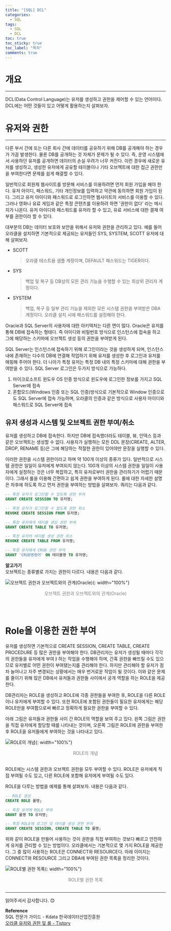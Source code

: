 ```yaml
---
title: "[SQL] DCL"
categories:
  - SQL
tags:
  - SQL
  - DCL
toc: true
toc_sticky: true
toc_label: "목차"
comments: true
---
```


# 개요
---
DCL(Data Control Language)는 유저를 생성하고 권한을 제어할 수 있는 언어이다. DCL에는 어떤 것들이 있고 어떻게 활용하는지 살펴보자.

# 유저와 권한
---
다른 부서 간에 또는 다른 회사 간에 데이터를 공유하기 위해 DB를 공개해야 하는 경우가 가끔 발생한다. 물론 DB를 공개하는 것 자체가 문제가 될 수 있다. 즉, 운영 시스템에서 사용하던 유저를 공개하면 데이터의 손실 우려가 너무 커진다. 이런 경우에 새로운 유저를 생성하고, 생성한 유저에게 공유할 테이블이나 기타 오브젝트에 대한 접근 권한만을 부여한다면 문제를 쉽게 해결할 수 있다.

일반적으로 회원제 웹사이트를 방문해 서비스를 이용하려면 먼저 회원 가입을 해야 한다. 유저 아이디, 패스워드, 기타 개인정보를 입력하고 약관에 동의하면 회원 가입이 된다. 그리고 유저 아이디와 패스워드로 로그인하면 웹사이트의 서비스를 이용할 수 있다. 그러나 영화나 유료 게임과 같은 특정 콘텐츠를 이용하려 하면 '권한이 없다' 라는 메시지가 나온다. 유저 아이디와 패스워드를 유저라 할 수 있고, 유료 서비스에 대한 결재 여부를 권한이라 할 수 있다.

대부분의 DB는 데이터 보호와 보안을 위해서 유저와 권한을 관리하고 있다. 예를 들어 오라클을 설치하면 기본적으로 제공되는 유저들인 SYS, SYSTEM, SCOTT 유저에 대해 살펴보자.

- SCOTT
  >오라클 테스트용 샘플 계정이며, DEFAULT 패스워드는 TIGER이다.
- SYS
  >백업 및 복구 등 DB상의 모든 관리 기능을 수행할 수 있는 최상위 관리자 계정이다.
- SYSTEM
  >백업, 복구 등 일부 관리 기능을 제외한 모든 시스템 권한을 부여받은 DBA 계정이다. 오라클 설치 시에 패스워드를 설정해야 한다.

Oracle과 SQL Server의 사용자에 대한 아키텍처는 다른 면이 많다. Oracle은 유저를 통해 DB에 접속하는 형태다. 즉 아이디와 비밀번호 방식으로 인스턴스에 접속을 하고 그에 해당하는 스키마에 오브젝트 생성 등의 권한을 부여받게 된다.

SQL Server는 인스턴스에 접속하기 위해 로그인이라는 것을 생성하게 되며, 인스턴스 내에 존재하는 다수의 DB에 연결해 작업하기 위해 유저를 생성한 후 로그인과 유저를 매핑해 주어야 한다. 더 나아가 특정 유저는 특정 DB 내의 특정 스키마에 대해 권한을 부여받을 수 있다. SQL Server 로그인은 두가지 방식으로 가능하다.

1. 마이크로소프트 윈도우 OS 인증 방식으로 윈도우에 로그인한 정보를 가지고 SQL Server에 접속
2. 혼합모드(Windows 인증 또는 SQL 인증)방식으로 기본적으로 Window 인증으로도 SQL Server에 접속 가능하며, 오라클의 인증과 같은 방식으로 사용자 아이디와 패스워드로 SQL Server에 접속

## 유저 생성과 시스템 및 오브젝트 권한 부여/취소
유저를 생성하고 DB에 접속한다. 하지만 DB에 접속했더라도 테이블, 뷰, 인덱스 등과 같은 오브젝트는 생성할 수 없다. 사용자가 실행하는 모든 DDL 문장(CREATE, ALTER, DROP, RENAME 등)은 그에 해당하는 적절한 권한이 있어야만 문장을 실행할 수 있다.

이러한 권한을 시스템 권한이라고 하며 약 100개 이상의 종류가 있다. 일반적으로 시스템 권한은 일일이 유저에게 부여되지 않는다. 100개 이상의 시스템 권한을 일일이 사용자에게 설정하는 것은 너무 복잡하고, 특히 유저로부터 권한을 관리하기가 어렵기 때문이다. 그래서 롤을 이용해 간편하고 쉽게 권한을 부여하게 된다. 롤에 대한 자세한 설명은 차후에 하도록 하고 먼저 권한을 부여하는 방법을 살펴보자. 쿼리는 다음과 같다.

```sql
-- 특정 유저가 로그인할 수 있도록 권한 부여
GRANT CREATE SESSION TO 유저명;

-- 특정 유저가 로그인할 수 없도록 권한 취소
REVOKE CREATE SESSION FROM 유저명;

-- 특정 유저에게 테이블 생성 권한 부여
GRANT CREATE TABLE TO 유저명;

-- 특정 유저의 테이블 생성 권한 취소
REVOKE CREATE TABLE FROM 유저명;

-- 특정 유저에게 CRUD 권한 부여
GRANT 'CRUD명령어' ON 테이블명 TO 유저명;
```

__알고가기__  
오브젝트는 종류별로 가지는 권한이 다르다. 내용은 다음과 같다.

![오브젝트 권한과 오브젝트와의 관계(Oracle)](/blog/assets/img/posts/20221107/object-authorization.png "오브젝트 권한과 오브젝트와의 관계(Oracle)"){: width="100%"}
<div style="color: gray; text-align: center; margin-bottom: 30px;">오브젝트 권한과 오브젝트와의 관계(Oracle)</div>

<br>

# Role을 이용한 권한 부여
유저를 생성하면 기본적으로 CREATE SESSION, CREATE TABLE, CREATE PROCEDURE 등 많은 권한을 부여해야 한다. DB관리자는 유저가 생성될 때마다 각각의 권한들을 유저에게 부여ㅑ하는 작업을 수행해야 하며, 간혹 권한을 빠뜨릴 수도 있으므로 유저별로 어떤 권한이 부여됐는지를 관리해야 한다. 하지만 관리해야 할 유저가 점차 늘어나고 자주 변경되는 상황에서는 매우 번거로운 작업이 될 것이다. 이와 같은 문제를 줄이기 위해 많은 DB에서 유저들과 권한들 사이에서 궁개 역할을 하는 ROLE을 제공한다.

DB관리자는 ROLE을 생성하고 ROLE에 각종 권한들을 부여한 후, ROLE을 다른 ROLE이나 유저에게 부여할 수 있다. 또한 ROLE에 포함된 권한들이 필요한 유저에게는 해당 ROLE만을 부여함으로써 빠르고 정확하게 필요한 권한을 부여할 수 있다.

아래 그림은 유저들과 권한들 사이 간 ROLE의 역할을 보여 주고 있다. 왼쪽 그림은 권한을 직접 유저에게 할당할 때를 나타내는 것이며, 오른쪽 그림은 ROLE에 권한을 부여한 후 ROLE을 유저들에게 부여하는 것을 나타내고 있다.

![ROLE의 개념](/blog/assets/img/posts/20221107/role-concept.png "ROLE의 개념"){: width="100%"}
<div style="color: gray; text-align: center; margin-bottom: 30px;">ROLE의 개념</div>

ROLE에는 시스템 권한과 오브젝트 권한을 모두 부여할 수 있다. ROLE은 유저에게 직접 부여될 수도 있고, 다른 ROLE에 포함해 유저에게 부여될 수도 있다.

ROLE을 다루는 방법을 예제를 통해 살펴보자. 내용은 다음과 같다.

```sql
-- ROLE 생성
CREATE ROLE 롤명;

-- 특정 유저에 ROLE 부여
GRANT 롤명 TO 유저명;

-- 특정 ROLE에 로그인 및 테이블 생성 권한 부여
GRANT CREATE SESSION, CREATE TABLE TO 롤명;
```

위와 같이 ROLE을 만들어 사용하는 것이 권한을 직접 부여하는 것보다 빠르고 안전하게 유저를 관리할 수 있는 방법이다. 오라클에서는 기본적으로 몇 가지 ROLE을 제공한다. 그 중 많이 사용하는 ROLE은 CONNECT와 RESOURCE다. 아래 이미지는 CONNECT와 RESOURCE 그리고 DBA에 부여된 권한 목록을 정리한 것이다.

![ROLE별 권한 목록](/blog/assets/img/posts/20221107/default-role-list.png "ROLE별 권한 목록"){: width="100%"}
<div style="color: gray; text-align: center; margin-bottom: 30px;">ROLE별 권한 목록</div>

---

읽어주셔서 감사합니다. 😊 

__Reference__  
SQL 전문가 가이드 - Kdata 한국데이터산업진흥원  
[오라클 유저와 권한 및 롤 - Tistory](https://hoon93.tistory.com/35)  